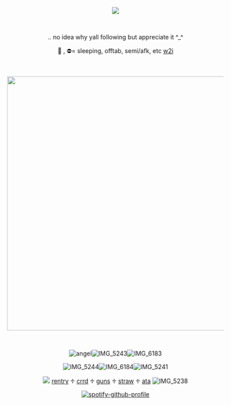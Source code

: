 <div align="center">
<img src="https://komarev.com/ghpvc/?username=vamqz&color=800080&style=plastic&label=stalkers&base=0">

⠀⠀
⠀⠀

.. no idea why yall following but appreciate it ^_^

🌙 , ⛔️= sleeping, offtab, semi/afk, etc <ins>w2i</ins>

⠀⠀⠀⠀





<img width="590" src="https://github.com/user-attachments/assets/c4d58c50-91a5-4520-a3fd-f99e5a57ef9c"/>


⠀⠀⠀⠀⠀⠀⠀


![angel](https://github.com/user-attachments/assets/f8646cbf-5878-40df-aec0-99ba9c9fb2a5)![IMG_5243](https://github.com/user-attachments/assets/544599b3-0c6c-4e30-949a-1b73c566244d)![IMG_6183](https://github.com/user-attachments/assets/78776ada-2d89-4969-9d91-efa0ebbd7867)



![IMG_5244](https://github.com/user-attachments/assets/90ae2553-e727-481a-b094-66102238dbcf)![IMG_6184](https://github.com/user-attachments/assets/a01f62ed-d715-4748-a93a-6e73de4de755)![IMG_5241](https://github.com/user-attachments/assets/f8a109d7-a17e-4d95-8a41-062143da1ff3)




![](https://github.com/user-attachments/assets/83ce9973-f014-4802-9722-c2c9bd16e76c) [rentry](https://rentry.co/phych1c) ♱ [crrd](https://vqmqz.carrd.co) ♱ [guns](https://guns.lol/vamqz) ♱ [straw](https://kira4.straw.page) ♱ [ata](https://vamqz.atabook.org/) ![IMG_5238](https://github.com/user-attachments/assets/60d7c147-9482-4dd1-8daf-d37102c78a09)




[![spotify-github-profile](https://spotify-github-profile.kittinanx.com/api/view?uid=31p7k4lkdecbilvh5rthmgvkujm4&cover_image=true&theme=novatorem&show_offline=true&background_color=121212&interchange=true&bar_color=b00b69&bar_color_cover=false)](https://spotify-github-profile.kittinanx.com/api/view?uid=31p7k4lkdecbilvh5rthmgvkujm4&redirect=true)



